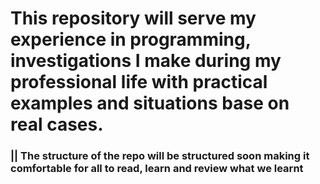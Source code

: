 # This repository will serve my experience in programming, investigations I make during my professional life with practical examples and situations base on real cases.
### || The structure of the repo will be structured soon making it comfortable for all to read, learn and review what we learnt